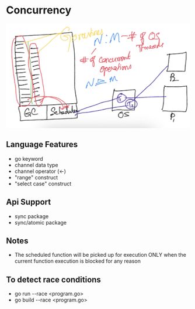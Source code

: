 # Concurrency #

![image Concurrency](./concurrency-model.png)

## Language Features
- go keyword
- channel data type
- channel operator (<-)
- "range" construct
- "select case" construct

## Api Support
- sync package
- sync/atomic package

## Notes
- The scheduled function will be picked up for execution ONLY when the current function execution is blocked for any reason

## To detect race conditions
- go run --race <program.go>
- go build --race <program.go>


